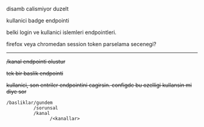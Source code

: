 disamb calismiyor duzelt

kullanici badge endpointi


belki login ve kullanici islemleri endpointleri.

firefox veya chromedan session token parselama secenegi?

---

~~/kanal endpointi olustur~~

~~tek bir baslik endpointi~~

~~kullanici, son entriler endpointini cagirsin. configde bu ozelligi kullansin mi diye sor~~

```
/basliklar/gundem
          /sorunsal
          /kanal
                /<kanallar>
```